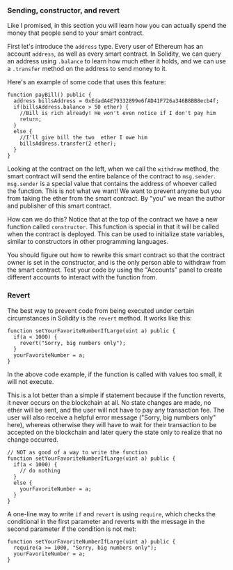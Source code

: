 ### Sending, constructor, and revert

Like I promised, in this section you will learn how you can actually spend the money that people send to your smart contract. 

First let's introduce the `address` type. Every user of Ethereum has an account `address`, as well as every smart contract. In Solidity, we can query an address using `.balance` to learn how much  ether it holds, and we can use a `.transfer` method on the address to send money to it. 

Here's an example of some code that uses this feature: 

```
function payBill() public {
  address billsAddress = 0xEdadA4E79332899e6fAD41F726a346B8BB8ecb4f;
  if(billsAddress.balance > 50 ether) {
    //Bill is rich already! He won't even notice if I don't pay him
    return;
  }
  else {
    //I'll give bill the two  ether I owe him
    billsAddress.transfer(2 ether);
  }
}
```

Looking at the contract on the left, when we call the `withdraw` method, the smart contract will send the entire balance of the contract to `msg.sender`. `msg.sender` is a special value that contains the address of whoever called the function. This is not what we want! We want to prevent anyone but you from taking the  ether from the smart contract. By "you" we mean the author and publisher of this smart contract.

How can we do this? Notice that at the top of the contract we have a new function called `constructor`. This function is special in that it will be called when the contract is deployed. This can be used to initialize state variables, similar to constructors in other programming languages. 

You should figure out how to rewrite this smart contract so that the contract owner is set in the constructor, and is the only person able to withdraw from the smart contract. Test your code by using the "Accounts" panel to create different accounts to interact with the function from. 

### Revert 

The best way to prevent code from being executed under certain circumstances in Solidity is the `revert` method. It works like this:

``` 
function setYourFavoriteNumberIfLarge(uint a) public {
  if(a < 1000) {
    revert("Sorry, big numbers only");
  }
  yourFavoriteNumber = a;
}
```

In the above code example, if the function is called with values too small, it will not execute. 

This is a lot better than a simple if statement because if the function reverts, it never occurs on the blockchain at all. No state changes are made, no  ether will be sent, and the user will not have to pay any transaction fee. The user will also receive a helpful error message ("Sorry, big numbers only" here), whereas otherwise they will have to wait for their transaction to be accepted on the blockchain and later query the state only to realize that no change occurred.

```
// NOT as good of a way to write the function
function setYourFavoriteNumberIfLarge(uint a) public {
  if(a < 1000) {
    // do nothing
  }
  else {
    yourFavoriteNumber = a;
  }
}
```

A one-line way to write `if` and `revert` is using `require`, which checks the conditional in the first parameter and reverts with the message in the second parameter if the condition is not met: 

```
function setYourFavoriteNumberIfLarge(uint a) public {
  require(a >= 1000, "Sorry, big numbers only");
  yourFavoriteNumber = a;
}
```
